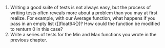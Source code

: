 1. Writing a good suite of tests is not always easy, but the process of writing tests often reveals more about a problem than you may at first realize. For example, with our Average function, what happens if you pass in an empty list ([]float64{})? How could the function be modified to renturn 0 in this case?  
2. Write a series of tests for the Min and Max functions you wrote in the previous chapter.  
